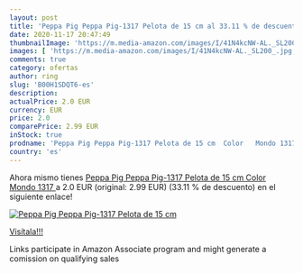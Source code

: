 ```yaml
---
layout: post
title: 'Peppa Pig Peppa Pig-1317 Pelota de 15 cm al 33.11 % de descuento'
date: 2020-11-17 20:47:49
thumbnailImage: 'https://m.media-amazon.com/images/I/41N4kcNW-AL._SL200_.jpg'
images: [ 'https://m.media-amazon.com/images/I/41N4kcNW-AL._SL200_.jpg' ]
comments: true
category: ofertas
author: ring
slug: 'B00H1SDQT6-es'
description:
actualPrice: 2.0 EUR
currency: EUR
price: 2.0
comparePrice: 2.99 EUR
inStock: true
prodname: 'Peppa Pig Peppa Pig-1317 Pelota de 15 cm  Color   Mondo 1317 '
country: 'es'
---
```


Ahora mismo tienes [Peppa Pig Peppa Pig-1317 Pelota de 15 cm  Color   Mondo 1317 ](https://www.amazon.es/dp/B00H1SDQT6/?tag=tolees-21) a 2.0 EUR (original: 2.99 EUR) (33.11 %  de descuento) en el siguiente enlace!

[![Peppa Pig Peppa Pig-1317 Pelota de 15 cm](https://m.media-amazon.com/images/I/41N4kcNW-AL._SL200_.jpg)](https://www.amazon.es/dp/B00H1SDQT6/?tag=tolees-21)

[Visítala!!!](https://www.amazon.es/dp/B00H1SDQT6/?tag=tolees-21)

Links participate in Amazon Associate program and might generate a comission on qualifying sales

